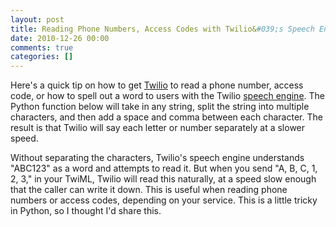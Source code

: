 ```yaml
---
layout: post
title: Reading Phone Numbers, Access Codes with Twilio&#039;s Speech Engine
date: 2010-12-26 00:00
comments: true
categories: []
---
```

<p>Here's a quick tip on how to get <a href="http://www.twilio.com" target="_blank">Twilio</a> to read a phone number, access code, or how to spell out a word to users with the Twilio <a href="http://www.twilio.com/docs/api/2010-04-01/twiml/say" target="_blank">speech engine</a>. The Python function below will take in any string, split the string into multiple characters, and then add a space and comma between each character. The result is that Twilio will say each letter or number separately at a slower speed.</p>

<script src="https://gist.github.com/758022.js"> </script>


<p></p>

<p>Without separating the characters, Twilio's speech engine understands "ABC123" as a word and attempts to read it. But when you send "A, B, C, 1, 2, 3," in your TwiML, Twilio will read this naturally, at a speed slow enough that the caller can write it down. This is useful when reading phone numbers or access codes, depending on your service. This is a little tricky in Python, so I thought I'd share this.</p>
